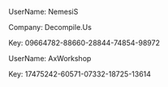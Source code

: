 UserName: NemesiS

Company: Decompile.Us

Key: 09664782-88660-28844-74854-98972



UserName: AxWorkshop

Key: 17475242-60571-07332-18725-13614